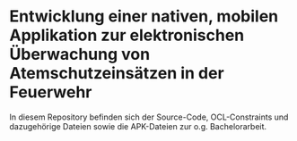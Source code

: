 # Entwicklung einer nativen, mobilen Applikation zur elektronischen Überwachung von Atemschutzeinsätzen in der Feuerwehr
In diesem Repository befinden sich der Source-Code, OCL-Constraints und dazugehörige Dateien sowie die APK-Dateien zur o.g. Bachelorarbeit.
